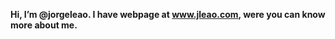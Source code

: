 <span style="font-size=4em;font-weight:bold;">Hi, I’m @jorgeleao. I have webpage at www.jleao.com, were you can know more about me.</span>
